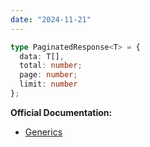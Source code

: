 ```yaml
---
date: "2024-11-21"
---
```

```ts
type PaginatedResponse<T> = {
  data: T[],
  total: number;
  page: number;
  limit: number
};
```
**Official Documentation:**
- [Generics](https://www.typescriptlang.org/docs/handbook/2/generics.html)
